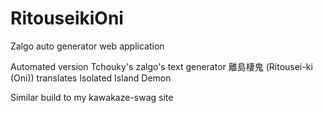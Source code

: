 # RitouseikiOni
Zalgo auto generator web application

Automated version Tchouky's zalgo's text generator
離島棲鬼 (Ritousei-ki (Oni)) translates Isolated Island Demon

Similar build to my kawakaze-swag site
